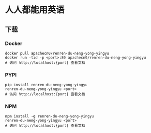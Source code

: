 # 人人都能用英语

## 下载

### Docker

```
docker pull apachecn0/renren-du-neng-yong-yingyu
docker run -tid -p <port>:80 apachecn0/renren-du-neng-yong-yingyu
# 访问 http://localhost:{port} 查看文档
```

### PYPI

```
pip install renren-du-neng-yong-yingyu
renren-du-neng-yong-yingyu <port>
# 访问 http://localhost:{port} 查看文档
```

### NPM

```
npm install -g renren-du-neng-yong-yingyu
renren-du-neng-yong-yingyu <port>
# 访问 http://localhost:{port} 查看文档
```